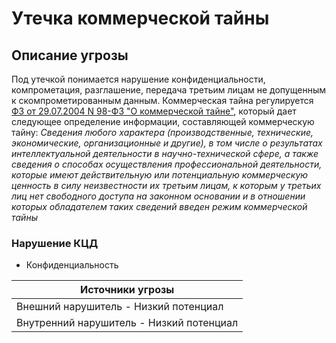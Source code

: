 # Утечка коммерческой тайны

## Описание угрозы
Под утечкой понимается нарушение конфиденциальности, компрометация, разглашение, передача третьим лицам не допущенным к скомпрометированным данным.
Коммерческая тайна регулируется [ФЗ от 29.07.2004 N 98-ФЗ "О коммерческой тайне"](https://sudact.ru/law/federalnyi-zakon-ot-29072004-n-98-fz-o/), который дает следующее определение информации, составляющей коммерческую тайну:
*Сведения любого характера (производственные, технические, экономические, организационные и другие), в том числе о результатах интеллектуальной деятельности в научно-технической сфере, а также сведения о способах осуществления профессиональной деятельности, которые имеют действительную или потенциальную коммерческую ценность в силу неизвестности их третьим лицам, к которым у третьих лиц нет свободного доступа на законном основании и в отношении которых обладателем таких сведений введен режим коммерческой тайны*

### Нарушение КЦД
+ Конфиденциальность

|Источники угрозы|
|-|
|Внешний нарушитель - Низкий потенциал|
|Внутренний нарушитель - Низкий потенциал|

